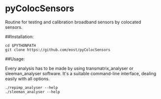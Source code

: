 # pyColocSensors
Routine for testing and calibration broadband sensors by colocated sensors.

##Installation:

    cd $PYTHONPATH
    git clone https://github.com/eost/pyColocSensors

##Usage:

Every analysis has to be made by using transmatrix_analyser or sleeman_analyser software. It's a suitable command-line interface, dealing easily with all options.  

    ./repimp_analyser --help 
    ./sleeman_analyser --help
